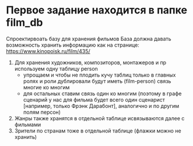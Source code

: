 # Первое задание находится в папке film_db
Спроектирвоать базу для хранения фильмов
База должна давать возможность хранить информацию как на странице: https://www.kinopoisk.ru/film/435/

1. Для хранения художников, композиторов, монтажеров и пр используем одну таблицу person
      - упрощаем и чтобы не плодить кучу таблиц только в главных ролях и роли дублировали будут иметь (film-person) связь многие ко многим
      - для остальных ставим связь один ко многим (поэтому в графе сценарий у нас для фильма будет всего один сценарист [например, только Фрэнк Дарабонт], аналогично и по другим полям персон)
2. Жанры также хранятся в отдельной таблице исвязываются далее с фильмами
3. Зрители по странам тоже в отдельной таблице (флажки можно не хранить)
